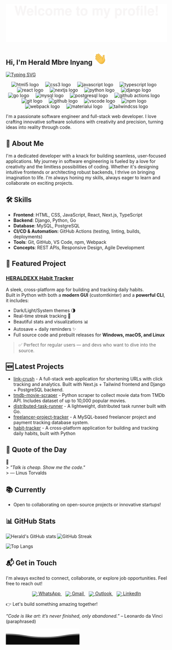 ![](assets/svgs/Bottom_up.svg)

## Hi, I'm Herald Mbre Inyang <img src="https://raw.githubusercontent.com/HERALDEXX/HERALDEXX/main/assets/gifs/Hi.gif" width="40px">

[![Typing SVG](https://readme-typing-svg.herokuapp.com?color=%2336BCF7&center=true&vCenter=true&width=600&lines=Software+Engineer+%7C+Full-Stack+Developer;Python,+JavaScript,+Django,+React,+etc.;Automation,+UX,+Cross-Platform+Apps;Always+building,+always+learning)](https://git.io/typing-svg)

<div align="center">
  <!-- Frontend -->
  <img src="https://cdn.jsdelivr.net/gh/devicons/devicon/icons/html5/html5-original.svg" height="41" alt="html5 logo" />
  <img width="12" />
  <img src="https://cdn.jsdelivr.net/gh/devicons/devicon/icons/css3/css3-original.svg" height="41" alt="css3 logo" />
  <img width="12" />
  <img src="https://cdn.jsdelivr.net/gh/devicons/devicon/icons/javascript/javascript-original.svg" height="41" alt="javascript logo" />
  <img width="12" />
  <img src="https://cdn.jsdelivr.net/gh/devicons/devicon/icons/typescript/typescript-original.svg" height="41" alt="typescript logo" />
  <img width="12" />
  <img src="https://cdn.jsdelivr.net/gh/devicons/devicon/icons/react/react-original.svg" height="41" alt="react logo" />
  <img width="12" />
  <img src="https://cdn.jsdelivr.net/gh/devicons/devicon/icons/nextjs/nextjs-original.svg" height="41" alt="nextjs logo" />

  <img width="12" />

  <!-- Backend -->
  <img src="https://cdn.jsdelivr.net/gh/devicons/devicon/icons/python/python-original-wordmark.svg" height="41" alt="python logo" />
  <img width="12" />
  <img src="https://cdn.jsdelivr.net/gh/devicons/devicon/icons/django/django-plain.svg" height="41" alt="django logo" />
  <img width="12" />
  <img src="https://cdn.jsdelivr.net/gh/devicons/devicon/icons/go/go-original.svg" height="41" alt="go logo" />

  <img width="12" />

  <!-- Databases -->
  <img src="https://cdn.jsdelivr.net/gh/devicons/devicon/icons/mysql/mysql-original.svg" height="41" alt="mysql logo" />
  <img width="12" />
  <img src="https://cdn.jsdelivr.net/gh/devicons/devicon/icons/postgresql/postgresql-original.svg" height="41" alt="postgresql logo" />

  <img width="12" />

<!-- CI/CD & Automation -->
<img src="https://cdn.simpleicons.org/githubactions/2088FF" height="41" alt="github actions logo" />

<img width="12" />

  <!-- Tools & Workflow -->
  <img src="https://cdn.jsdelivr.net/gh/devicons/devicon/icons/git/git-plain-wordmark.svg" height="41" alt="git logo" />
  <img width="12" />
  <img src="https://cdn.jsdelivr.net/gh/devicons/devicon/icons/github/github-original.svg" height="41" alt="github logo" />
  <img width="12" />
  <img src="https://cdn.jsdelivr.net/gh/devicons/devicon/icons/vscode/vscode-original.svg" height="41" alt="vscode logo" />
  <img width="12" />
  <img src="https://cdn.jsdelivr.net/gh/devicons/devicon/icons/npm/npm-original-wordmark.svg" height="41" alt="npm logo" />
  <img width="12" />
  <img src="https://cdn.jsdelivr.net/gh/devicons/devicon/icons/webpack/webpack-original.svg" height="41" alt="webpack logo" />

  <img width="12" />

  <!-- UI / Styling -->
  <img src="https://cdn.jsdelivr.net/gh/devicons/devicon/icons/materialui/materialui-original.svg" height="41" alt="materialui logo" />
  <img width="12" />
  <img src="https://cdn.jsdelivr.net/gh/devicons/devicon/icons/tailwindcss/tailwindcss-original-wordmark.svg" height="41" alt="tailwindcss logo" />
</div>

I'm a passionate software engineer and full-stack web developer. I love crafting innovative software solutions with creativity and precision, turning ideas into reality through code.

## 🚀 About Me

I'm a dedicated developer with a knack for building seamless, user-focused applications. My journey in software engineering is fueled by a love for creativity and the limitless possibilities of coding. Whether it's designing intuitive frontends or architecting robust backends, I thrive on bringing imagination to life. I'm always honing my skills, always eager to learn and collaborate on exciting projects.

## 🛠️ Skills

- **Frontend**: HTML, CSS, JavaScript, React, Next.js, TypeScript
- **Backend**: Django, Python, Go
- **Database**: MySQL, PostgreSQL
- **CI/CD & Automation:** GitHub Actions (testing, linting, builds, deployments)
- **Tools**: Git, GitHub, VS Code, npm, Webpack
- **Concepts**: REST APIs, Responsive Design, Agile Development

## 🌟 Featured Project

### [**HERALDEXX Habit Tracker**](https://github.com/HERALDEXX/habit-tracker)

A sleek, cross-platform app for building and tracking daily habits.  
Built in Python with both a **modern GUI** (customtkinter) and a **powerful CLI**, it includes:

- Dark/Light/System themes 🌗  
- Real-time streak tracking 🔁  
- Beautiful stats and visualizations 📊  
- Autosave + daily reminders ✨  
- Full source code and prebuilt releases for **Windows, macOS, and Linux**

> ✅ Perfect for regular users — and devs who want to dive into the source.

## 🆕 Latest Projects

<!--START_SECTION:latest_repos-->
- [link-crush](https://github.com/HERALDEXX/link-crush) - A full-stack web application for shortening URLs with click tracking and analytics. Built with Next.js + Tailwind frontend and Django + PostgreSQL backend.
- [tmdb-movie-scraper](https://github.com/HERALDEXX/tmdb-movie-scraper) - Python scraper to collect movie data from TMDb API. Includes dataset of up to 10,000 popular movies.
- [distributed-task-runner](https://github.com/HERALDEXX/distributed-task-runner) - A lightweight, distributed task runner built with Go.
- [freelancer-project-tracker](https://github.com/HERALDEXX/freelancer-project-tracker) - A MySQL-based freelancer project and payment tracking database system.
- [habit-tracker](https://github.com/HERALDEXX/habit-tracker) - A cross-platform application for building and tracking daily habits, built with Python
<!--END_SECTION:latest_repos-->

## 💬 Quote of the Day

<!--START_SECTION:quote-->
🧠  
                                                                        > *"Talk is cheap. Show me the code."*  
                                                                        > — Linus Torvalds
                                                                        
<!--END_SECTION:quote-->


## 📚 Currently

- Open to collaborating on open-source projects or innovative startups!

## 📊 GitHub Stats

![Herald's GitHub stats](https://github-readme-stats.vercel.app/api?username=HERALDEXX&show_icons=true&theme=radical&count_private=true&include_all_commits=true)
![GitHub Streak](https://streak-stats.demolab.com?user=HERALDEXX&theme=radical&border_radius=10&date_format=M%20j%5B%2C%20Y%5D&cache_bust=1)
<!-- Backup: https://github-readme-streak-stats.herokuapp.com/?user=HERALDEXX&theme=radical -->
![Top Langs](https://github-readme-stats.vercel.app/api/top-langs/?username=HERALDEXX&layout=compact&theme=radical)


## 📬 Get in Touch

I'm always excited to connect, collaborate, or explore job opportunities. Feel free to reach out!

<p align="center">
  <a href="https://wa.me/+2349064096015">
    <img src="https://img.icons8.com/color/48/whatsapp--v1.png" width="30" style="vertical-align: middle;"/> WhatsApp
  </a> &nbsp;&nbsp;
  <a href="mailto:herald.mbre.inyang@gmail.com">
    <img src="https://img.icons8.com/color/48/gmail-new.png" width="30" style="vertical-align: middle;"/> Gmail
  </a> &nbsp;&nbsp;
  <a href="mailto:inyangheraldmbre@outlook.com">
    <img src="https://img.icons8.com/color/48/microsoft-outlook-2019.png" width="30" style="vertical-align: middle;"/> Outlook
  </a> &nbsp;&nbsp;
  <a href="https://www.linkedin.com/in/herald-inyang/">
    <img src="https://img.icons8.com/color/48/linkedin.png" width="30" style="vertical-align: middle;"/> LinkedIn
  </a>
</p>

👉 Let's build something amazing together!

*“Code is like art: it’s never finished, only abandoned.”* – Leonardo da Vinci (paraphrased)

![](assets/svgs/Bottom_down.svg)
